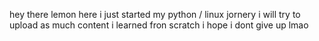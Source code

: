 hey there lemon here 
i just started my python / linux jornery i will try to upload as much content i learned fron scratch i hope i dont give up lmao 
